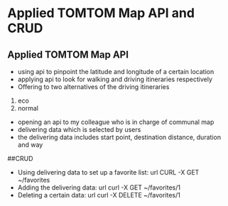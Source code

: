# Applied TOMTOM Map API and CRUD

## Applied TOMTOM Map API

- using api to pinpoint the latitude and longitude of a certain location
- applying api to look for walking and driving itineraries respectively
- Offering to two alternatives of the driving itineraries
1. eco
2. normal
- opening an api to my colleague who is in charge of communal map
- delivering data which is selected by users
- the delivering data includes start point, destination distance, duration and way


##CRUD

- Using delivering data to set up a favorite list: url CURL -X GET ~/favorites
- Adding the delivering data: url curl -X GET ~/favorites/1
- Deleting a certain data: url curl -X DELETE ~/favorites/1